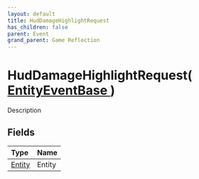 ```yaml
---
layout: default
title: HudDamageHighlightRequest
has_children: false
parent: Event
grand_parent: Game Reflection
---
```

# HudDamageHighlightRequest( [ EntityEventBase ](/riftbreaker-wiki/docs/game-reflection/events/entity_event_base/) )
Description 

## Fields

| Type | Name |
|:----------|:--------------|
| [Entity](/riftbreaker-wiki/docs/game-reflection/classes/entity/) | Entity |

